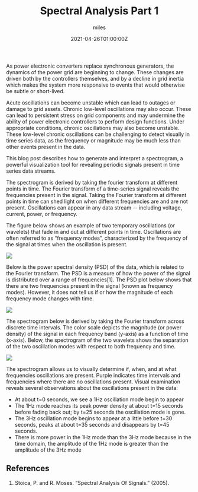 ﻿---
date: '2021-04-26T01:00:00Z'
description: What is a spectrogram?
featuredImage: '/assets/images/post/spectral-analysis/feature.png'
tags: ["btrdb", "python", "spectrogram", "oscillations", "analytics"]

title: Spectral Analysis Part 1
author: miles
---

As power electronic converters replace synchronous generators, the dynamics of the power grid are beginning to change. These changes are driven both by the controllers themselves, and by a decline in grid inertia which makes the system more responsive to events that would otherwise be subtle or short-lived.

Acute oscillations can become unstable which can lead to outages or damage to grid assets. Chronic low-level oscillations may also occur. These can lead to persistent stress on grid components and may undermine the ability of power electronic controllers to perform design functions. Under appropriate conditions, chronic oscillations may also become unstable. These low-level chronic oscillations can be challenging to detect visually in time series data, as the frequency or magnitude may be much less than other events present in the data.

This blog post describes how to generate and interpret a spectrogram, a powerful visualization tool for revealing periodic signals present in time series data streams.

The spectrogram is derived by taking the fourier transform at different points in time. The Fourier transform of a time-series signal reveals the frequencies present in the signal. Taking the Fourier transform at different points in time can shed light on when different frequencies are and are not present. Oscillations can appear in any data stream -- including voltage, current, power, or frequency.

The figure below shows an example of two temporary oscillations (or wavelets) that fade in and out at different points in time. Oscillations are often referred to as “frequency modes”, characterized by the frequency of the signal at times when the oscillation is present.

![](/assets/images/post/spectral-analysis/time-series.png)

Below is the power spectral density (PSD) of the data, which is related to the Fourier transform. The PSD is a measure of how the power of the signal is distributed over a range of frequencies[1]. The PSD plot below shows that there are two frequencies present in the signal (known as frequency modes). However, it does not tell us if or how the magnitude of each frequency mode changes with time.

![](/assets/images/post/spectral-analysis/voltage-psd.png)

The spectrogram below is derived by taking the Fourier transform across discrete time intervals. The color scale depicts the magnitude (or power density) of the signal in each frequency band (y-axis) as a function of time (x-axis). Below, the spectrogram of the two wavelets shows the separation of the two oscillation modes with respect to both frequency and time.

![](/assets/images/post/spectral-analysis/voltage-spectrogram.png)

The spectrogram allows us to visually determine if, when, and at what frequencies oscillations are present. Purple indicates time intervals and frequencies where there are no oscillations present. Visual examination reveals several observations about the oscillations present in the data:

-   At about t=0 seconds, we see a 1Hz oscillation mode begin to appear
-   The 1Hz mode reaches its peak power density at about t=15 seconds before fading back out; by t=25 seconds the oscillation mode is gone.
-   The 3Hz oscillation mode begins to appear at a little before t=30 seconds, peaks at about t=35 seconds and disappears by t=45 seconds.
-   There is more power in the 1Hz mode than the 3Hz mode because in the time domain, the amplitude of the 1Hz mode is greater than the amplitude of the 3Hz mode

## References
1. Stoica, P. and R. Moses. “Spectral Analysis Of Signals.” (2005).
